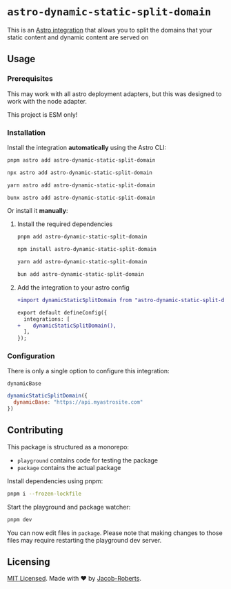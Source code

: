 # `astro-dynamic-static-split-domain`

This is an [Astro integration](https://docs.astro.build/en/guides/integrations-guide/) that allows you to split the domains that your static content and dynamic content are served on

## Usage

### Prerequisites

This may work with all astro deployment adapters,
but this was designed to work with the node adapter.

This project is ESM only!

### Installation

Install the integration **automatically** using the Astro CLI:

```bash
pnpm astro add astro-dynamic-static-split-domain
```

```bash
npx astro add astro-dynamic-static-split-domain
```

```bash
yarn astro add astro-dynamic-static-split-domain
```

```bash
bunx astro add astro-dynamic-static-split-domain
```

Or install it **manually**:

1. Install the required dependencies

    ```bash
    pnpm add astro-dynamic-static-split-domain
    ```

    ```bash
    npm install astro-dynamic-static-split-domain
    ```

    ```bash
    yarn add astro-dynamic-static-split-domain
    ```

    ```bash
    bun add astro-dynamic-static-split-domain
    ```

2. Add the integration to your astro config

    ```diff
    +import dynamicStaticSplitDomain from "astro-dynamic-static-split-domain";

    export default defineConfig({
      integrations: [
    +    dynamicStaticSplitDomain(),
      ],
    });
    ```

### Configuration

There is only a single option to configure this integration:

`dynamicBase`

```js
dynamicStaticSplitDomain({
  dynamicBase: "https://api.myastrosite.com"
})
```

## Contributing

This package is structured as a monorepo:

- `playground` contains code for testing the package
- `package` contains the actual package

Install dependencies using pnpm:

```bash
pnpm i --frozen-lockfile
```

Start the playground and package watcher:

```bash
pnpm dev
```

You can now edit files in `package`. Please note that making changes to those files may require restarting the playground dev server.

## Licensing

[MIT Licensed](https://github.com/Jacob-Roberts/astro-dynamic-static-split-domain/blob/main/package/LICENSE). Made with ❤️ by [Jacob-Roberts](https://github.com/Jacob-Roberts).

